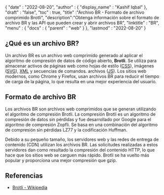 {
  "date" : "2022-08-20",
  "author" : {
    "display_name" : "Kashif Iqbal"
},
  "draft" : "false",
  "toc" : true,
  "title" :"Archivo BR - Formato de archivo comprimido Brotli",
  "description":"Obtenga información sobre el formato de archivo BR y las API que pueden crear y abrir archivos BR",
  "linktitle" : "BR",
  "menu" : {
    "docs" : {
      "parent" : "web"
}
},
  "lastmod" : "2022-08-20"
}

## ¿Qué es un archivo BR?

Un archivo BR es un archivo web comprimido generado al aplicar el algoritmo de compresión de datos de código abierto, **Brotli**. Se utiliza para almacenar activos de páginas web como hojas de estilo ([CSS](/es/web/css/)), imágenes ([SVG](/es/page-description-language/svg/)), [XML](/es/web/xml/) y secuencias de comandos. archivos ([JS](/es/web/js/)). Los sitios web modernos, como Chrome y Firefox, usan archivos BR para reducir el tiempo de carga de la página, lo que resulta en una mejor experiencia del usuario.

## Formato de archivo BR

Los archivos BR son archivos web comprimidos que se generan utilizando el algoritmo de compresión Brotli. La compresión Brotli es un algoritmo de compresión de datos sin pérdidas y fue desarrollado por Google para el algoritmo de compresión Zopfli. Se basa en una combinación del algoritmo de compresión sin pérdidas LZ77 y la codificación Huffman.

Debido a su pequeño tamaño, los servidores web y las redes de entrega de contenido (CDN) utilizan los archivos BR. Las solicitudes realizadas a estos servidores dan como resultado la compresión del contenido HTTP, lo que hace que los sitios web se carguen más rápido. Brotli se ha vuelto más popular y proporciona una mejor compresión que gzip.

## Referencias

* [Brotli - Wikipedia](https://en.wikipedia.org/wiki/Brotli)

